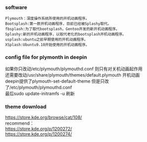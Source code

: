 ### software
	Plymouth：深度操作系统所使用的开机动画程序。  
	Bootsplash:第一款开机动画程序，目前已经被Splashy取代。  
	fbsplash:为了取代bootsplash，Gentoo开发的新开机动画程序。     
	Splashy:新的开机动画程序，以取代老化的bootsplash开机动画程序。  
	usplash:ubuntu之前早期使用的开机动画程序。  
	XSplash:Ubuntu9.10开始使用的开机动画程序。  
### config file for plymonth  in deepin
  如果你只改动/etc/plymouth/plymouthd.conf 则只有对关机动画起作用  
  还需要改动/usr/share/plymouth/themes/default.plymouth 开机动画  
  deepin提供了plymouth-set-default-theme 但是只改了/etc/plymouth/plymouthd.conf  
  最后sudo update-initramfs -u 刷新

### theme download
https://store.kde.org/browse/cat/108/  
recommend：  
https://store.kde.org/p/1200272/  
https://store.kde.org/p/1200274/  
